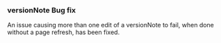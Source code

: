 ### versionNote Bug fix

An issue causing more than one edit of a versionNote to fail, when done without a page refresh, has been fixed. 
